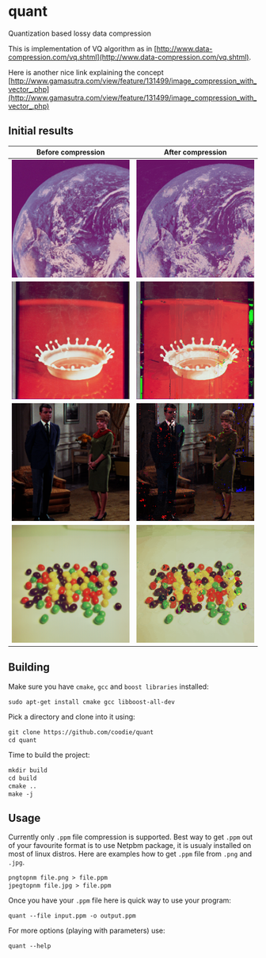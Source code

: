 # quant
Quantization based lossy data compression

This is implementation of VQ algorithm as in [http://www.data-compression.com/vq.shtml](http://www.data-compression.com/vq.shtml).

Here is another nice link explaining the concept [http://www.gamasutra.com/view/feature/131499/image_compression_with_vector_.php](http://www.gamasutra.com/view/feature/131499/image_compression_with_vector_.php)

## Initial results

| Before compression                                                 | After compression                                                             |
|--------------------------------------------------------------------|-------------------------------------------------------------------------------|
| ![](https://github.com/coodie/quant/blob/master/images/earth.png)  | ![](https://github.com/coodie/quant/blob/master/images/earth_compressed.png)  |
| ![](https://github.com/coodie/quant/blob/master/images/splash.png) | ![](https://github.com/coodie/quant/blob/master/images/splash_compressed.png) |
| ![](https://github.com/coodie/quant/blob/master/images/couple.png) | ![](https://github.com/coodie/quant/blob/master/images/couple_compressed.png) |
| ![](https://github.com/coodie/quant/blob/master/images/beans.png)  | ![](https://github.com/coodie/quant/blob/master/images/beans_compressed.png)  |
## Building
Make sure you have `cmake`, `gcc` and `boost libraries` installed:

```
sudo apt-get install cmake gcc libboost-all-dev
```

Pick a directory and clone into it using:
```
git clone https://github.com/coodie/quant
cd quant
```

Time to build the project:
```
mkdir build
cd build
cmake ..
make -j
```

## Usage
Currently only `.ppm` file compression is supported. Best way to get `.ppm` out of your favourite format is to use Netpbm package, 
it is usualy installed on most of linux distros.
Here are examples how to get `.ppm` file from `.png` and `.jpg`.

```
pngtopnm file.png > file.ppm
jpegtopnm file.jpg > file.ppm
```

Once you have your `.ppm` file here is quick way to use your program:
```
quant --file input.ppm -o output.ppm 
```

For more options (playing with parameters) use:
```
quant --help
```
